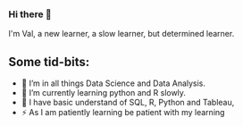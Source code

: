### Hi there 👋

I'm Val, a new learner, a slow learner, but determined learner. 

## Some tid-bits:
- 🔭 I’m in all things Data Science and Data Analysis.
- 🌱 I’m currently learning python and R slowly.
- 🤔 I have basic understand of SQL, R, Python and Tableau, 
- ⚡ As I am patiently learning be patient with my learning
